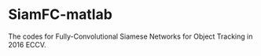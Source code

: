 # SiamFC-matlab
The codes for Fully-Convolutional Siamese Networks for Object Tracking in 2016 ECCV.
